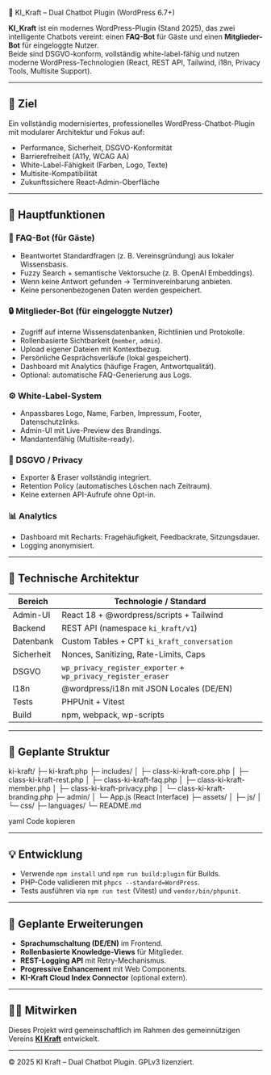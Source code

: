 🧠 KI_Kraft – Dual Chatbot Plugin (WordPress 6.7+)

**KI_Kraft** ist ein modernes WordPress-Plugin (Stand 2025), das zwei intelligente Chatbots vereint:
einen **FAQ-Bot** für Gäste und einen **Mitglieder-Bot** für eingeloggte Nutzer.  
Beide sind DSGVO-konform, vollständig white-label-fähig und nutzen moderne WordPress-Technologien
(React, REST API, Tailwind, i18n, Privacy Tools, Multisite Support).

---

## 🚀 Ziel
Ein vollständig modernisiertes, professionelles WordPress-Chatbot-Plugin
mit modularer Architektur und Fokus auf:
- Performance, Sicherheit, DSGVO-Konformität  
- Barrierefreiheit (A11y, WCAG AA)  
- White-Label-Fähigkeit (Farben, Logo, Texte)  
- Multisite-Kompatibilität  
- Zukunftssichere React-Admin-Oberfläche  

---

## 🧩 Hauptfunktionen

### 🤖 FAQ-Bot (für Gäste)
- Beantwortet Standardfragen (z. B. Vereinsgründung) aus lokaler Wissensbasis.  
- Fuzzy Search + semantische Vektorsuche (z. B. OpenAI Embeddings).  
- Wenn keine Antwort gefunden → Terminvereinbarung anbieten.  
- Keine personenbezogenen Daten werden gespeichert.

### 🔒 Mitglieder-Bot (für eingeloggte Nutzer)
- Zugriff auf interne Wissensdatenbanken, Richtlinien und Protokolle.  
- Rollenbasierte Sichtbarkeit (`member`, `admin`).  
- Upload eigener Dateien mit Kontextbezug.  
- Persönliche Gesprächsverläufe (lokal gespeichert).  
- Dashboard mit Analytics (häufige Fragen, Antwortqualität).  
- Optional: automatische FAQ-Generierung aus Logs.

### ⚙️ White-Label-System
- Anpassbares Logo, Name, Farben, Impressum, Footer, Datenschutzlinks.  
- Admin-UI mit Live-Preview des Brandings.  
- Mandantenfähig (Multisite-ready).

### 🔐 DSGVO / Privacy
- Exporter & Eraser vollständig integriert.  
- Retention Policy (automatisches Löschen nach Zeitraum).  
- Keine externen API-Aufrufe ohne Opt-in.  

### 📊 Analytics
- Dashboard mit Recharts: Fragehäufigkeit, Feedbackrate, Sitzungsdauer.  
- Logging anonymisiert.  

---

## 🧱 Technische Architektur

| Bereich | Technologie / Standard |
|----------|-------------------------|
| Admin-UI | React 18 + @wordpress/scripts + Tailwind |
| Backend | REST API (namespace `ki_kraft/v1`) |
| Datenbank | Custom Tables + CPT `ki_kraft_conversation` |
| Sicherheit | Nonces, Sanitizing, Rate-Limits, Caps |
| DSGVO | `wp_privacy_register_exporter` + `wp_privacy_register_eraser` |
| I18n | @wordpress/i18n mit JSON Locales (DE/EN) |
| Tests | PHPUnit + Vitest |
| Build | npm, webpack, wp-scripts |

---

## 🧭 Geplante Struktur

ki-kraft/
├─ ki-kraft.php
├─ includes/
│ ├─ class-ki-kraft-core.php
│ ├─ class-ki-kraft-rest.php
│ ├─ class-ki-kraft-faq.php
│ ├─ class-ki-kraft-member.php
│ ├─ class-ki-kraft-privacy.php
│ └─ class-ki-kraft-branding.php
├─ admin/
│ └─ App.js (React Interface)
├─ assets/
│ ├─ js/
│ └─ css/
├─ languages/
└─ README.md

yaml
Code kopieren

---

## 💡 Entwicklung

- Verwende `npm install` und `npm run build:plugin` für Builds.  
- PHP-Code validieren mit `phpcs --standard=WordPress`.  
- Tests ausführen via `npm run test` (Vitest) und `vendor/bin/phpunit`.

---

## 🔮 Geplante Erweiterungen
- **Sprachumschaltung (DE/EN)** im Frontend.  
- **Rollenbasierte Knowledge-Views** für Mitglieder.  
- **REST-Logging API** mit Retry-Mechanismus.  
- **Progressive Enhancement** mit Web Components.  
- **KI-Kraft Cloud Index Connector** (optional extern).

---

## 🧑‍💻 Mitwirken
Dieses Projekt wird gemeinschaftlich im Rahmen des gemeinnützigen Vereins **[KI Kraft](https://www.ki-kraft.at)** entwickelt.

---

© 2025 KI Kraft – Dual Chatbot Plugin. GPLv3 lizenziert.
